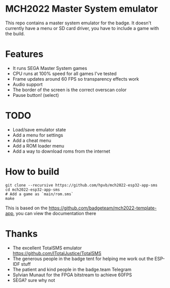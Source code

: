 # MCH2022 Master System emulator

This repo contains a master system emulator for the badge. It doesn't currently have a menu or SD card driver, you have to include a game with the build.

# Features

* It runs SEGA Master System games 
* CPU runs at 100% speed for all games I've tested
* Frame updates around 60 FPS so transparency effects work
* Audio support
* The border of the screen is the correct overscan color
* Pause button! (select)

# TODO

* Load/save emulator state
* Add a menu for settings
* Add a cheat menu
* Add a ROM loader menu
* Add a way to download roms from the internet

# How to build

```
git clone --recursive https://github.com/hpvb/mch2022-esp32-app-sms
cd mch2022-esp32-app-sms
# Add a game as `main/rom.sms`
make
```

This is based on the https://github.com/badgeteam/mch2022-template-app, you can view the documentation there

# Thanks

* The excellent TotalSMS emulator https://github.com/ITotalJustice/TotalSMS
* The generous people in the badge tent for helping me work out the ESP-IDF stuff
* The patient and kind people in the badge.team Telegram
* Sylvian Munaut for the FPGA bitstream to achieve 60FPS
* SEGA? sure why not

